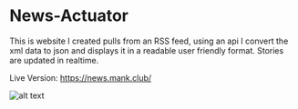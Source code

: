 # News-Actuator
This is website I created pulls from an RSS feed, using an api I convert the xml data to json and displays it in a readable user friendly format. Stories are updated in realtime.

Live Version: https://news.mank.club/

![alt text](https://pics.mank.club/npcc0.png)
